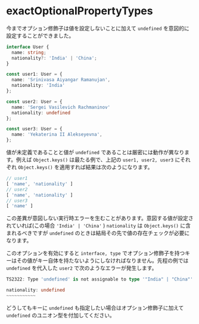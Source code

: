 # exactOptionalPropertyTypes

今までオプション修飾子は値を設定しないことに加えて `undefined` を意図的に設定することができました。

```typescript
interface User {
  name: string;
  nationality?: 'India' | 'China';
}

const user1: User = {
  name: 'Srinivasa Aiyangar Ramanujan',
  nationality: 'India'
};

const user2: User = {
  name: 'Sergei Vasilevich Rachmaninov'
  nationality: undefined
};

const user3: User = {
  name: 'Yekaterina II Alekseyevna',
};
```

値が未定義であることと値が `undefined` であることは厳密には動作が異なります。例えば  `Object.keys()` は最たる例で、上記の `user1, user2, user3` にそれぞれ `Object.keys()` を適用すれば結果は次のようになります。

```typescript
// user1
[ 'name', 'nationality' ]
// user2
[ 'name', 'nationality' ]
// user3
[ 'name' ]
```

この差異が意図しない実行時エラーを生むことがあります。意図する値が設定されていれば\(この場合 `'India' | 'China'` \) `nationality` は `Object.keys()` に含まれるべきですが `undefined` のときは結局その先で値の存在チェックが必要になります。

このオプションを有効にすると `interface, type` でオプション修飾子を持つキーはその値がキー自体を持たないようにしなければなりません。先程の例では `undefined` を代入した `user2` で次のようなエラーが発生します。

```typescript
TS2322: Type 'undefined' is not assignable to type '"India" | "China"'.

nationality: undefined
~~~~~~~~~~~
```

どうしてもキーに `undefined` も指定したい場合はオプション修飾子に加えて `undefined` のユニオン型を付加してください。

